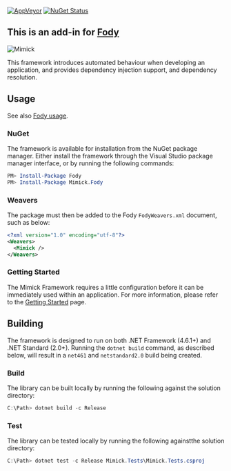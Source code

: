 [![AppVeyor](https://ci.appveyor.com/api/projects/status/ifjrmddnbmedidb0?svg=true&style=flat)](https://ci.appveyor.com/project/Epoque1/mimick-fody) 
[![NuGet Status](http://img.shields.io/nuget/v/Mimick.Fody.svg?style=flat&max-age=86400)](https://www.nuget.org/packages/Mimick.Fody/)

## This is an add-in for [Fody](http://github.com/Fody/Fody)

![Mimick](https://github.com/Epoque1/Mimick.Fody/raw/master/icon.png)

This framework introduces automated behaviour when developing an application, and provides dependency injection support, and dependency resolution.

## Usage

See also [Fody usage](http://github.com/Fody/Fody#usage).

### NuGet

The framework is available for installation from the NuGet package manager. Either install the framework through the Visual Studio package manager interface, or by running the following commands:

```powershell
PM> Install-Package Fody
PM> Install-Package Mimick.Fody
```

### Weavers

The package must then be added to the Fody `FodyWeavers.xml` document, such as below:

```xml
<?xml version="1.0" encoding="utf-8"?>
<Weavers>
  <Mimick />
</Weavers>
```

### Getting Started

The Mimick Framework requires a little configuration before it can be immediately used within an application. For more information, please refer to the [Getting Started](https://github.com/Epoque1/Mimick.Fody/wiki/Getting-Started) page.

## Building

The framework is designed to run on both .NET Framework (4.6.1+) and .NET Standard (2.0+). Running the `dotnet build` command, as described below, will result in a `net461` and `netstandard2.0` build being created.

### Build

The library can be built locally by running the following against the solution directory:

```powershell
C:\Path> dotnet build -c Release
```

### Test

The library can be tested locally by running the following againstthe solution directory:

```powershell
C:\Path> dotnet test -c Release Mimick.Tests\Mimick.Tests.csproj
```
